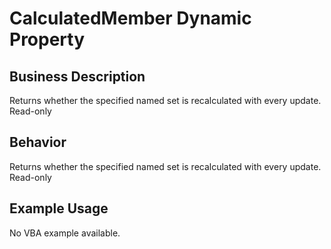 # CalculatedMember Dynamic Property

## Business Description
Returns whether the specified named set is recalculated with every update. Read-only

## Behavior
Returns whether the specified named set is recalculated with every update. Read-only

## Example Usage
No VBA example available.